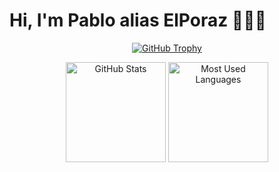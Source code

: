 # Hi, I'm Pablo alias ElPoraz 👋👨‍💻

<p align="center">
  <a href="https://github.com/ryo-ma/github-profile-trophy">
    <img src="https://github-profile-trophy.vercel.app/?username=ElPoraz" alt="GitHub Trophy" />
  </a>
</p>

<p align="center">
  <img height="160" src="https://github-readme-stats.vercel.app/api?username=ElPoraz&theme=buefy&show_icons=true" alt="GitHub Stats" />
  <img height="160" src="https://github-readme-stats.vercel.app/api/top-langs/?username=ElPoraz&layout=compact&theme=buefy&show_icons=true&langs_count=6" alt="Most Used Languages" />
</p>
